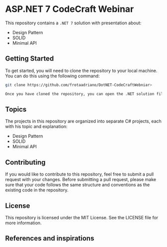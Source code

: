 # ASP.NET 7 CodeCraft Webinar

This repository contains a `.NET 7` solution with presentation about:
 - Design Pattern
 - SOLID
 - Minimal API

## Getting Started

To get started, you will need to clone the repository to your local machine. You can do this using the following command:
 
```bash
git clone https://github.com/frotaadriano/DotNET-CodeCraftWebniar>

Once you have cloned the repository, you can open the .NET solution file in Visual Studio. From there, you can build and run the code to see the results of each challenge.
```

## Topics
The projects in this repository are organized into separate C# projects, each with his topic and explanation:
 - Design Pattern
 - SOLID
 - Minimal API

## Contributing
If you would like to contribute to this repository, feel free to submit a pull request with your changes. Before submitting a pull request, please make sure that your code follows the same structure and conventions as the existing code in the repository.

## License
This repository is licensed under the MIT License. See the LICENSE file for more information.

## References and inspirations

 

